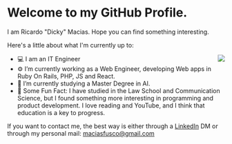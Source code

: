 # Welcome to my GitHub Profile. 

I am Ricardo "Dicky" Macias. Hope you can find something interesting.

Here's a little about what I'm currently up to: 

<img align="right" src="https://github-readme-stats.vercel.app/api/top-langs/?username=dickymacias&layout=compact&theme=dark" />

- 💻 I am an IT Engineer
- ⚙️ I’m currently working as a Web Engineer, developing Web apps in Ruby On Rails, PHP, JS and React.
- 🌱 I’m currently studying a Master Degree in AI.
- 💬 Some Fun Fact: I have studied in the Law School and Communication Science, but I found something more interesting in programming and product development. I love reading and YouTube, and I think that education is a key to progress.

If you want to contact me, the best way is either through a [LinkedIn](https://www.linkedin.com/in/dickymacias/) DM or through my personal mail: maciasfusco@gmail.com
